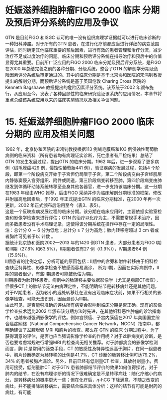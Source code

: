 # 妊娠滋养细胞肿瘤FIGO 2000 临床  分期及预后评分系统的应用及争议  
GTN 是目前FIGO 和ISGC 认可的唯一没有组织病理学证据就可以进行临床诊断的一种妇科肿瘤。对于所有的GTN 患者，在进行化疗前都应当进行详细的病变范围评估，同时确定其他临床重要的预后因素，进行有效的患者管理和治疗分流，减少治疗不足或过度治疗的问题。临床分期和预后评分系统在指导治疗和预后中的价值显得尤其重要。目前所广泛应用的FIGO 2000 临床分期及预后评分系统，是FIGO 在2000 年总结完善之前的各种分期、分级系统，整合了GTN 的解剖学分期及危险因素评分系统后审定通过的。其中的临床分期是基于北京协和医院的宋鸿钊教授提出的解剖分期，而预后评分系统是基于英国伦敦 Charing Cross 医院的 Kenneth Bagshawe 教授提出的危险因素评分系统。该系统于2002 年颁布施行，从应用至今，发表了各种回顾性的临床研究验证该系统的应用情况，本章节将重点总结该系统应用以来的临床实施情况以及相关争议问题。  
# 15. 妊娠滋养细胞肿瘤FIGO 2000 临床分期的 应用及相关问题  
1962 年，北京协和医院的宋鸿钊教授根据113 例绒毛膜癌和103 例侵蚀性葡萄胎病例的临床资料（所有患者均有病理证实诊断，死亡患者有尸检结果）总结了GTN 的发生发展过程，提出GTN 的临床分期。1962 年后，进一步观察了更多病例（绒毛膜癌429 例，侵蚀性葡萄胎441 例），验证疾病的发展过程，包括4 个阶段，即第一个阶段病变开始于子宫但仍局限于子宫，第二个阶段病变由子宫经肌层内静脉窦侵入宫旁组织、附件或阴道，第三阶段病变转移至肺，第四阶段病变由肺继发到体循环动脉系统转移至全身其他各器官，进一步支持该临床分期。这一分期在1983 年经由WHO 推荐，后由FIGO 采纳并作为临床解剖分期标准的框架，修改并附加高危因素后，于1992 年正式提出GTN 的临床分期标准，在2000 年再一次更新，2002 年正式颁布后沿用至今（表3、表5）。  
这是一个反映疾病发展过程的临床分期。该分期在临床应用时，主要依据实验室检查和影像学检查来进行评估；GTN 的治疗以化疗为主，不需要常规手术治疗，因而多数患者没有手术病理记录，这使得该分期系统在操作中存在一定的局限性。  
注：总计分 $0\sim6$  分为低危；总计分 ≥ 7  分为高危；肺内转移瘤超过 $3~\mathrm{cm}$  者或者胸片可见者予以 计数 。  
据统计北京协和医院2002—2013 年的1420 例GTN 患者，大部分患者为FIGO Ⅰ期和Ⅲ期（$27.8\%$ 和$63.5\%$），Ⅱ期患者仅有27 例（$\left(1.9\%\right)$），Ⅳ期患者84 例（$(5.9\%)$）。  
Ⅱ期患者的比例之低，分析可能的原因包括：Ⅱ期中的宫旁和附件转移由于妇科检查缺乏特异性、影像学检查不敏感而容易漏诊， 断为Ⅱ期，因而在实际病例中，Ⅱ期的患者很少，有些Ⅱ期患者可能被低估为Ⅰ期。  
Ⅲ期患者为肺转移患者。病例中的肺转移主要依据影像学（尤其是胸部CT检查），但很多CT上的肺结节无法由病理定性，不能明确结节是转移病灶还是其他问题。  
对于Ⅳ期患者，因为较小的远处转移灶在没有出现临床症状前，如果不行相关的影像学检查，可能无法识别，因而漏诊为Ⅲ期。  
由此可见，是否能够准确的评估所有病变会影响到临床分期是否正确。现有的影像学检查技术远比2002 年颁布该分期方法时先进，在其他妇科恶性肿瘤的诊治指南中，也越来越强调影像学的评估。例如宫颈癌、子宫内膜癌在2017 年美国国立综合癌症网络（National Comprehensive Cancer Network，NCCN）指南中，都明确建议了盆腔增强 MRI  和胸片的检查。那么在 GTN  的临床 分期过程中，为了获得满意的评估，是否也应当强调影像学检查的作用呢？对于盆腔病变的诊断，是否也要考虑常规进行增强MRI  的检查尚无相关推荐。对于肺部病变的影像学检测而言，胸 片是常用的筛查手段，CT 的敏感性及特异性远高于胸片，在同一组患者中，胸片诊断确定为肺转移的比例是$41.7\%$，CT 诊断的肺转移比例可达$79.2\%$，$34\%$ 的患者被胸片漏诊。另外，目前已经有低剂量CT 检查，其放射剂量小，费用可接受，低剂量肺CT 对于GTN 患者肺部结节评价的效果如何值得探讨。对于肺内的结节，在没有病理诊断的情况下很难确定是不是转移病灶：随化疗缩小的病灶，是转移病灶的概率更大一些；但在化疗后，$\eta$-hCG 下降满意，不随之改变的病灶，并不能排除转移病灶，需要结合临床具体分析：这样的结节有可能是耐药的病灶，有可能  